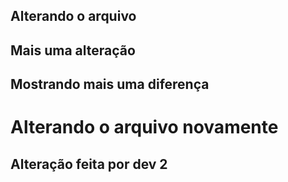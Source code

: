 ## Alterando o arquivo
## Mais uma alteração
## Mostrando mais uma diferença
<h1> Alterando o arquivo novamente</h1>
<h2>Alteração feita por dev 2</h2>